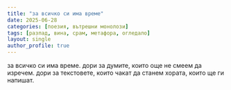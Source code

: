 ```yaml
---
title: "за всичко си има време"
date: 2025-06-28
categories: [поезия, вътрешни монолози]
tags: [разпад, вина, срам, метафора, огледало]
layout: single
author_profile: true
---
```


<div class="poem">
за всичко си има време.
дори за думите,
които още не смеем да изречем.
дори за текстовете,
които чакат
да станем хората,
които ще ги напишат.
</poem>